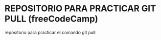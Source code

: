 # REPOSITORIO PARA PRACTICAR GIT PULL (freeCodeCamp)
repositorio para practicar el comando git pull
